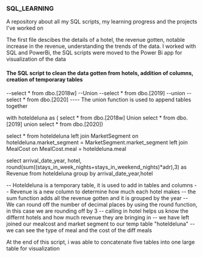 ### SQL_LEARNING
A repository about all my SQL scripts, my learning progress and the projects I've worked on

The first file descibes the details of a hotel, the revenue gotten, notable increase in the revenue, understanding the trends of the data.
I worked with SQL and PowerBi, the SQL scripts were moved to the Power Bi app for visualization of the data


#### The SQL script to clean the data gotten from hotels, addition of columns, creation of temporaray tables

--select * from dbo.[2018w]
--Union
--select * from dbo.[2019]
--union
--select * from dbo.[2020]
---- The union function is used to append tables together

with hoteldeluna as (
select * from dbo.[2018w]
Union
select * from dbo.[2019]
union
select * from dbo.[2020])

select *  from hoteldeluna
left join MarketSegment
on hoteldeluna.market_segment = MarketSegment.market_segment
left join MealCost
on MealCost.meal = hoteldeluna.meal

select arrival_date_year,
hotel,
round(sum((stays_in_week_nights+stays_in_weekend_nights)*adr),3) as Revenue 
from hoteldeluna
group by arrival_date_year,hotel

-- Hoteldeluna is a temporary table, it is used to add in tables and columns
-- Revenue is a new column to determine how much each hotel makes
-- the sum function adds all the revenue gotten and it is grouped by the year
-- We can round off the number of decimal places by using the round function, in this case we are rounding off by 3
-- calling in hotel helps us know the differnt hotels and how much revenue they are bringing in
-- we have left joined our mealcost and market segment to our temp table "hoteldeluna"
-- we can see the type of meal and the cost of the diff meals

At the end of this script, i was able to concatenate five tables into one large table for visualization

